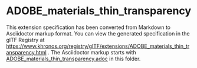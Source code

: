 <!--
Copyright 2022 The Khronos Group Inc.
SPDX-License-Identifier: LicenseRef-KhronosSpecCopyright
-->

# ADOBE_materials_thin_transparency

This extension specification has been converted from Markdown to Asciidoctor markup format.
You can view the generated specification in the glTF Registry at
https://www.khronos.org/registry/glTF/extensions/ADOBE_materials_thin_transparency.html .
The Asciidoctor markup starts with [ADOBE_materials_thin_transparency.adoc](ADOBE_materials_thin_transparency.adoc) in this folder.
